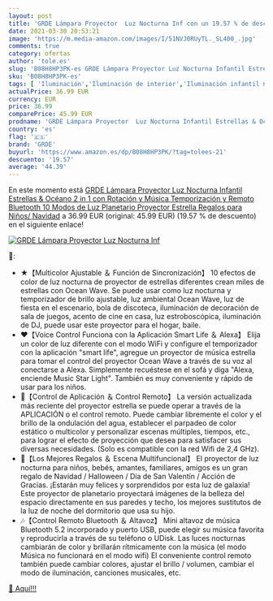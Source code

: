 ```yaml
---
layout: post
title: 'GRDE Lámpara Proyector  Luz Nocturna Inf con un 19.57 % de descuento'
date: 2021-03-30 20:53:21
image: 'https://m.media-amazon.com/images/I/51NVJ0RUyTL._SL400_.jpg'
comments: true
category: ofertas
author: 'tole.es'
slug: 'B08H8HP3PK-es GRDE Lámpara Proyector Luz Nocturna Infantil Estrellas &...'
sku: 'B08H8HP3PK-es'
tags: [ 'Iluminación','Iluminación de interior','Iluminación infantil nocturna','Lámparas e iluminación infantil','grde','navidad', ]
actualPrice: 36.99 EUR
currency: EUR
price: 36.99
comparePrice: 45.99 EUR
prodname: 'GRDE Lámpara Proyector  Luz Nocturna Infantil Estrellas & Océano 2 in 1 con Rotación y Música Temporización y Remoto Bluetooth 10 Modos de Luz Planetario Proyector Estrella Regalos para Niños/ Navidad'
country: 'es'
flag: '🇪🇸'
brand: 'GRDE'
buyurl: 'https://www.amazon.es/dp/B08H8HP3PK/?tag=tolees-21'
descuento: '19.57'
average: '44.39'
---
```


En este momento está [GRDE Lámpara Proyector  Luz Nocturna Infantil Estrellas & Océano 2 in 1 con Rotación y Música Temporización y Remoto Bluetooth 10 Modos de Luz Planetario Proyector Estrella Regalos para Niños/ Navidad](https://www.amazon.es/dp/B08H8HP3PK/?tag=tolees-21) a 36.99 EUR (original: 45.99 EUR) (19.57 %  de descuento) en el siguiente enlace!

[![GRDE Lámpara Proyector  Luz Nocturna Inf](https://m.media-amazon.com/images/I/51NVJ0RUyTL._SL400_.jpg)](https://www.amazon.es/dp/B08H8HP3PK/?tag=tolees-21)

🔎:

- ★【Multicolor Ajustable ＆ Función de Sincronización】 10 efectos de color de luz nocturna de proyector de estrellas diferentes crean miles de estrellas con Ocean Wave. Se puede usar como luz nocturna y temporizador de brillo ajustable, luz ambiental Ocean Wave, luz de fiesta en el escenario, bola de discoteca, iluminación de decoración de sala de juegos, acento de cine en casa, luz estroboscópica, iluminación de DJ, puede usar este proyector para el hogar, baile.
- ❤️【Voice Control Funciona con la Aplicación Smart Life ＆ Alexa】 Elija un color de luz diferente con el modo WiFi y configure el temporizador con la aplicación "smart life", agregue un proyector de música estrella para tomar el control del proyector Ocean Wave a través de su voz al conectarse a Alexa. Simplemente recuéstese en el sofá y diga "Alexa, enciende Music Star Light". También es muy conveniente y rápido de usar para los niños.
- 📱【Control de Aplicación ＆ Control Remoto】 La versión actualizada más reciente del proyector estrella se puede operar a través de la APLICACIÓN o el control remoto. Puede cambiar libremente el color y el brillo de la ondulación del agua, establecer el parpadeo de color estático o multicolor y personalizar escenas múltiples, tiempos, etc., para lograr el efecto de proyección que desea para satisfacer sus diversas necesidades. (Solo es compatible con la red Wifi de 2,4 GHz).
- 🎁【Los Mejores Regalos ＆ Escena Multifuncional】 El proyector de luz nocturna para niños, bebés, amantes, familiares, amigos es un gran regalo de Navidad / Halloween / Día de San Valentín / Acción de Gracias. ¡Estarán muy felices y sorprendidos por esta luz de galaxia! Este proyector de planetario proyectará imágenes de la belleza del espacio directamente en sus paredes y techo, los mejores sustitutos de la luz de noche del dormitorio que usa su hijo.
- 🎶【Control Remoto Bluetooth ＆ Altavoz】 Mini altavoz de música Bluetooth 5.2 incorporado y puerto USB, puede elegir su música favorita y reproducirla a través de su teléfono o UDisk. Las luces nocturnas cambiarán de color y brillarán rítmicamente con la música (el modo Música no funcionará en el modo wifi) El conveniente control remoto también puede cambiar colores, ajustar el brillo / volumen, cambiar el modo de iluminación, canciones musicales, etc.

[🛒 Aquí!!!](https://www.amazon.es/dp/B08H8HP3PK/?tag=tolees-21)
